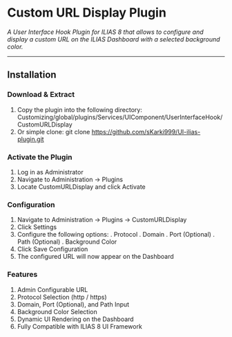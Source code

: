 Custom URL Display Plugin
=========================

*A User Interface Hook Plugin for ILIAS 8 that allows to configure and display a custom URL on the ILIAS Dashboard with a selected background color.*

---

Installation
------------

### **Download & Extract**
1. Copy the plugin into the following directory:
    Customizing/global/plugins/Services/UIComponent/UserInterfaceHook/CustomURLDisplay
2. Or simple clone: git clone https://github.com/sKarki999/UI-ilias-plugin.git


### Activate the Plugin
1. Log in as Administrator
2. Navigate to Administration → Plugins
3. Locate CustomURLDisplay and click Activate

### Configuration
1. Navigate to Administration → Plugins → CustomURLDisplay
2. Click Settings
3. Configure the following options:
	. Protocol
	. Domain
	. Port (Optional)
	. Path (Optional)
	. Background Color
4. Click Save Configuration
5. The configured URL will now appear on the Dashboard


### Features
1. Admin Configurable URL
2. Protocol Selection (http / https)
3. Domain, Port (Optional), and Path Input
4. Background Color Selection
5. Dynamic UI Rendering on the Dashboard
6. Fully Compatible with ILIAS 8 UI Framework
